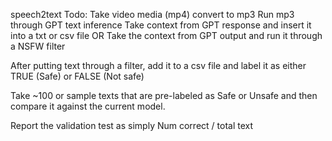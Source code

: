 speech2text
Todo:
Take video media (mp4) convert to mp3
Run mp3 through GPT text inference
Take context from GPT response and insert it into a txt or csv file
OR 
Take the context from GPT output and run it through a NSFW filter

After putting text through a filter, add it to a csv file and label it as either TRUE (Safe) or FALSE (Not safe)

Take ~100 or sample texts that are pre-labeled as Safe or Unsafe and then compare it against the current model.

Report the validation test as simply Num correct / total text
